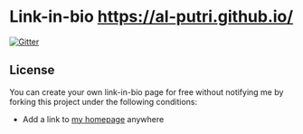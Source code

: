 # Link-in-bio https://al-putri.github.io/
[![Gitter](https://badges.gitter.im/Link-Bio/sharelink.svg)](https://gitter.im/Link-Bio/sharelink?utm_source=badge&utm_medium=badge&utm_campaign=pr-badge)

## License

You can create your own link-in-bio page for free without notifying me by forking this project under the following conditions:

- Add a link to [my homepage](https://al-putri.github.io/) anywhere
